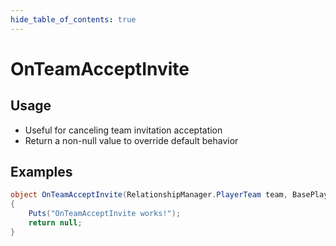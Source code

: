 ```yaml
---
hide_table_of_contents: true
---
```


# OnTeamAcceptInvite

## Usage

* Useful for canceling team invitation acceptation
* Return a non-null value to override default behavior

## Examples

```csharp title=""
object OnTeamAcceptInvite(RelationshipManager.PlayerTeam team, BasePlayer player)
{
    Puts("OnTeamAcceptInvite works!");
    return null;
}
```
